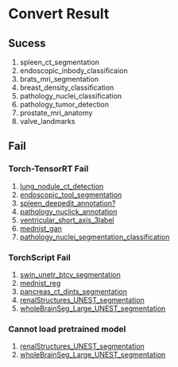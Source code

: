 # Convert Result

## Sucess
1. spleen_ct_segmentation
2. endoscopic_inbody_classificaion
3. brats_mri_segmentation
4. breast_density_classification
5. pathology_nuclei_classification
6. pathology_tumor_detection
7. prostate_mri_anatomy
8. valve_landmarks

## Fail
### Torch-TensorRT Fail
1. [lung_nodule_ct_detection](./lung_nodule_ct_detection.md)
2. [endoscopic_tool_segmentation](./endoscopic_tool_segmentation.md)
3. [spleen_deepedit_annotation?](./spleen_deepedit_annotation.md)
4. [pathology_nuclick_annotation](./pathology_nuclick_annotation.md)
5. [ventricular_short_axis_3label](./ventricular_short_axis_3label.md)
6. [mednist_gan](./mednist_gan.md)
7. [pathology_nuclei_segmentation_classification](./pathology_nuclei_segmentation_classification.md)


### TorchScript Fail
1. [swin_unetr_btcv_segmentation](./swin_unetr_btcv_segmentation.md)
2. [mednist_reg](./mednist_reg.md)
3. [pancreas_ct_dints_segmentation](./pancreas_ct_dints_segmentation.md)
4. [renalStructures_UNEST_segmentation](./renalStructures_UNEST_segmentation.md)
5. [wholeBrainSeg_Large_UNEST_segmentation](./wholeBrainSeg_Large_UNEST_segmentation.md)

### Cannot load pretrained model
1. [renalStructures_UNEST_segmentation](./renalStructures_UNEST_segmentation.md)
2. [wholeBrainSeg_Large_UNEST_segmentation](./wholeBrainSeg_Large_UNEST_segmentation.md)